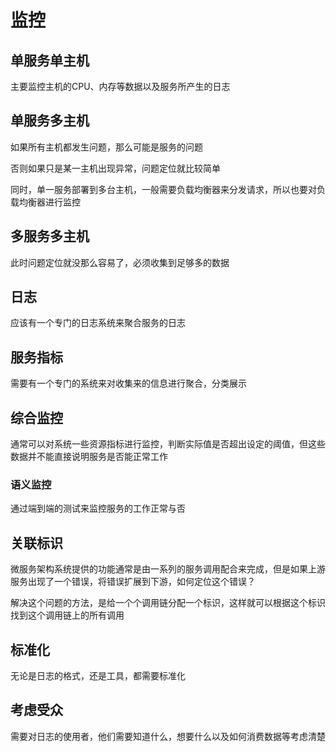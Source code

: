 # 监控

## 单服务单主机

主要监控主机的CPU、内存等数据以及服务所产生的日志

## 单服务多主机

如果所有主机都发生问题，那么可能是服务的问题

否则如果只是某一主机出现异常，问题定位就比较简单

同时，单一服务部署到多台主机，一般需要负载均衡器来分发请求，所以也要对负载均衡器进行监控

## 多服务多主机

此时问题定位就没那么容易了，必须收集到足够多的数据

## 日志

应该有一个专门的日志系统来聚合服务的日志

## 服务指标

需要有一个专门的系统来对收集来的信息进行聚合，分类展示

## 综合监控

通常可以对系统一些资源指标进行监控，判断实际值是否超出设定的阈值，但这些数据并不能直接说明服务是否能正常工作

### 语义监控

通过端到端的测试来监控服务的工作正常与否

## 关联标识

微服务架构系统提供的功能通常是由一系列的服务调用配合来完成，但是如果上游服务出现了一个错误，将错误扩展到下游，如何定位这个错误？

解决这个问题的方法，是给一个个调用链分配一个标识，这样就可以根据这个标识找到这个调用链上的所有调用

## 标准化

无论是日志的格式，还是工具，都需要标准化

## 考虑受众

需要对日志的使用者，他们需要知道什么，想要什么以及如何消费数据等考虑清楚


